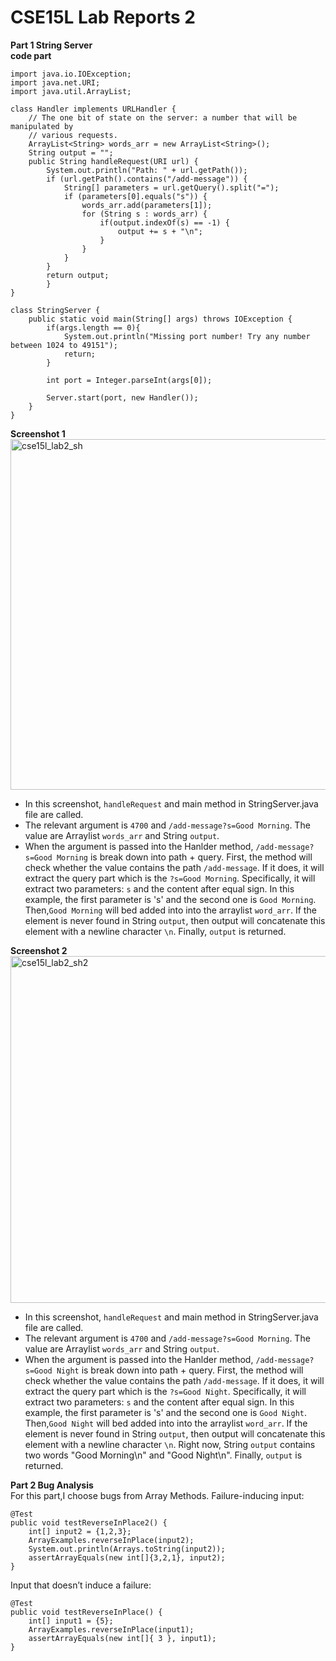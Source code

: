 # CSE15L Lab Reports 2

**Part 1 String Server**<br>
**code part**<br>
```
import java.io.IOException;
import java.net.URI;
import java.util.ArrayList;

class Handler implements URLHandler {
    // The one bit of state on the server: a number that will be manipulated by
    // various requests.
    ArrayList<String> words_arr = new ArrayList<String>();
    String output = "";
    public String handleRequest(URI url) {
        System.out.println("Path: " + url.getPath());
        if (url.getPath().contains("/add-message")) {
            String[] parameters = url.getQuery().split("=");
            if (parameters[0].equals("s")) {
                words_arr.add(parameters[1]);
                for (String s : words_arr) {
                    if(output.indexOf(s) == -1) {
                        output += s + "\n"; 
                    }       	
                }
            }
        }		
        return output;
        }
}

class StringServer {
    public static void main(String[] args) throws IOException {
        if(args.length == 0){
            System.out.println("Missing port number! Try any number between 1024 to 49151");
            return;
        }

        int port = Integer.parseInt(args[0]);

        Server.start(port, new Handler());
    }
}
```


**Screenshot 1**<br>
<img width="561" alt="cse15l_lab2_sh" src="https://user-images.githubusercontent.com/102566928/215040885-6468acfa-d6c4-42f9-9fa0-67b1e62b45dd.png">
<br>
* In this screenshot, `handleRequest` and main method in StringServer.java file are called.
* The relevant argument is `4700` and `/add-message?s=Good Morning`. The value are Arraylist `words_arr` and String `output`.
* When the argument is passed into the Hanlder method, `/add-message?s=Good Morning` is break down into path + query. First, the method will check whether the value contains the path `/add-message`. If it does, it will extract the query part which is the `?s=Good Morning`. Specifically, it will extract two parameters: `s` and the content after equal sign. In this example, the first parameter is 's' and the second one is `Good Morning`. Then,`Good Morning` will bed added into into the arraylist `word_arr`. If the element is never found in String `output`, then output will concatenate this element with a newline character `\n`. Finally, `output` is returned.




**Screenshot 2**<br>
<img width="555" alt="cse15l_lab2_sh2" src="https://user-images.githubusercontent.com/102566928/215041009-0104f431-62af-4132-b74b-3d3e175b1a51.png">
<br>
* In this screenshot, `handleRequest` and main method in StringServer.java file are called.
* The relevant argument is `4700` and `/add-message?s=Good Morning`. The value are Arraylist `words_arr` and String `output`.
* When the argument is passed into the Hanlder method, `/add-message?s=Good Night` is break down into path + query. First, the method will check whether the value contains the path `/add-message`. If it does, it will extract the query part which is the `?s=Good Night`. Specifically, it will extract two parameters: `s` and the content after equal sign. In this example, the first parameter is 's' and the second one is `Good Night`. Then,`Good Night` will bed added into into the arraylist `word_arr`. If the element is never found in String `output`, then output will concatenate this element with a newline character `\n`. Right now, String `output` contains two words "Good Morning\n" and "Good Night\n". Finally, `output` is returned.

**Part 2 Bug Analysis**<br>
For this part,I choose bugs from Array Methods.
Failure-inducing input:<br>
```
@Test 
public void testReverseInPlace2() {
    int[] input2 = {1,2,3};
    ArrayExamples.reverseInPlace(input2);
    System.out.println(Arrays.toString(input2));
    assertArrayEquals(new int[]{3,2,1}, input2);
}
```
Input that doesn’t induce a failure: <br>
```
@Test 
public void testReverseInPlace() {
    int[] input1 = {5};
    ArrayExamples.reverseInPlace(input1);
    assertArrayEquals(new int[]{ 3 }, input1);
}
```

